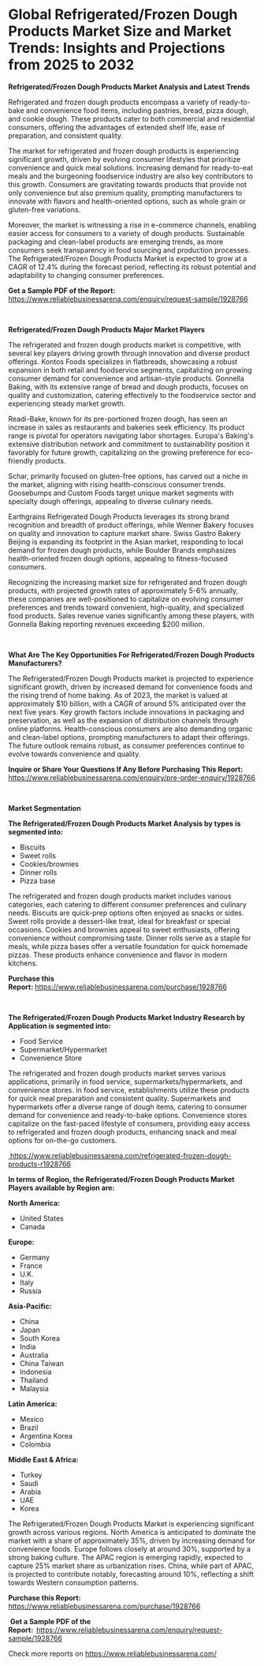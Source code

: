 <p><h1>Global Refrigerated/Frozen Dough Products Market Size and Market Trends: Insights and Projections from 2025 to 2032</h1></p><p><strong>Refrigerated/Frozen Dough Products Market Analysis and Latest Trends</strong></p>
<p><p>Refrigerated and frozen dough products encompass a variety of ready-to-bake and convenience food items, including pastries, bread, pizza dough, and cookie dough. These products cater to both commercial and residential consumers, offering the advantages of extended shelf life, ease of preparation, and consistent quality.</p><p>The market for refrigerated and frozen dough products is experiencing significant growth, driven by evolving consumer lifestyles that prioritize convenience and quick meal solutions. Increasing demand for ready-to-eat meals and the burgeoning foodservice industry are also key contributors to this growth. Consumers are gravitating towards products that provide not only convenience but also premium quality, prompting manufacturers to innovate with flavors and health-oriented options, such as whole grain or gluten-free variations.</p><p>Moreover, the market is witnessing a rise in e-commerce channels, enabling easier access for consumers to a variety of dough products. Sustainable packaging and clean-label products are emerging trends, as more consumers seek transparency in food sourcing and production processes. The Refrigerated/Frozen Dough Products Market is expected to grow at a CAGR of 12.4% during the forecast period, reflecting its robust potential and adaptability to changing consumer preferences.</p></p>
<p><strong>Get a Sample PDF of the Report:&nbsp;</strong> <a href="https://www.reliablebusinessarena.com/enquiry/request-sample/1928766?utm_campaign=1841&utm_medium=2&utm_source=Github&utm_content=ia&utm_term=16012025&utm_id=refrigeratedfrozen-dough-products">https://www.reliablebusinessarena.com/enquiry/request-sample/1928766</a></p>
<p>&nbsp;</p>
<p><strong>Refrigerated/Frozen Dough Products Major Market Players</strong></p>
<p><p>The refrigerated and frozen dough products market is competitive, with several key players driving growth through innovation and diverse product offerings. Kontos Foods specializes in flatbreads, showcasing a robust expansion in both retail and foodservice segments, capitalizing on growing consumer demand for convenience and artisan-style products. Gonnella Baking, with its extensive range of bread and dough products, focuses on quality and customization, catering effectively to the foodservice sector and experiencing steady market growth.</p><p>Readi-Bake, known for its pre-portioned frozen dough, has seen an increase in sales as restaurants and bakeries seek efficiency. Its product range is pivotal for operators navigating labor shortages. Europa's Baking's extensive distribution network and commitment to sustainability position it favorably for future growth, capitalizing on the growing preference for eco-friendly products.</p><p>Schar, primarily focused on gluten-free options, has carved out a niche in the market, aligning with rising health-conscious consumer trends. Goosebumps and Custom Foods target unique market segments with specialty dough offerings, appealing to diverse culinary needs.</p><p>Earthgrains Refrigerated Dough Products leverages its strong brand recognition and breadth of product offerings, while Wenner Bakery focuses on quality and innovation to capture market share. Swiss Gastro Bakery Beijing is expanding its footprint in the Asian market, responding to local demand for frozen dough products, while Boulder Brands emphasizes health-oriented frozen dough options, appealing to fitness-focused consumers.</p><p>Recognizing the increasing market size for refrigerated and frozen dough products, with projected growth rates of approximately 5-6% annually, these companies are well-positioned to capitalize on evolving consumer preferences and trends toward convenient, high-quality, and specialized food products. Sales revenue varies significantly among these players, with Gonnella Baking reporting revenues exceeding $200 million.</p></p>
<p>&nbsp;</p>
<p><strong>What Are The Key Opportunities For Refrigerated/Frozen Dough Products Manufacturers?</strong></p>
<p><p>The Refrigerated/Frozen Dough Products market is projected to experience significant growth, driven by increased demand for convenience foods and the rising trend of home baking. As of 2023, the market is valued at approximately $10 billion, with a CAGR of around 5% anticipated over the next five years. Key growth factors include innovations in packaging and preservation, as well as the expansion of distribution channels through online platforms. Health-conscious consumers are also demanding organic and clean-label options, prompting manufacturers to adapt their offerings. The future outlook remains robust, as consumer preferences continue to evolve towards convenience and quality.</p></p>
<p><strong>Inquire or Share Your Questions If Any Before Purchasing This Report:</strong> <a href="https://www.reliablebusinessarena.com/enquiry/pre-order-enquiry/1928766?utm_campaign=1841&utm_medium=2&utm_source=Github&utm_content=ia&utm_term=16012025&utm_id=refrigeratedfrozen-dough-products">https://www.reliablebusinessarena.com/enquiry/pre-order-enquiry/1928766</a></p>
<p>&nbsp;</p>
<p><strong>Market Segmentation</strong></p>
<p><strong>The Refrigerated/Frozen Dough Products Market Analysis by types is segmented into:</strong></p>
<p><ul><li>Biscuits</li><li>Sweet rolls</li><li>Cookies/brownies</li><li>Dinner rolls</li><li>Pizza base</li></ul></p>
<p><p>The refrigerated and frozen dough products market includes various categories, each catering to different consumer preferences and culinary needs. Biscuits are quick-prep options often enjoyed as snacks or sides. Sweet rolls provide a dessert-like treat, ideal for breakfast or special occasions. Cookies and brownies appeal to sweet enthusiasts, offering convenience without compromising taste. Dinner rolls serve as a staple for meals, while pizza bases offer a versatile foundation for quick homemade pizzas. These products enhance convenience and flavor in modern kitchens.</p></p>
<p><strong>Purchase this Report:&nbsp;</strong><a href="https://www.reliablebusinessarena.com/purchase/1928766?utm_campaign=1841&utm_medium=2&utm_source=Github&utm_content=ia&utm_term=16012025&utm_id=refrigeratedfrozen-dough-products">https://www.reliablebusinessarena.com/purchase/1928766</a></p>
<p>&nbsp;</p>
<p><strong>The Refrigerated/Frozen Dough Products Market Industry Research by Application is segmented into:</strong></p>
<p><ul><li>Food Service</li><li>Supermarket/Hypermarket</li><li>Convenience Store</li></ul></p>
<p><p>The refrigerated and frozen dough products market serves various applications, primarily in food service, supermarkets/hypermarkets, and convenience stores. In food service, establishments utilize these products for quick meal preparation and consistent quality. Supermarkets and hypermarkets offer a diverse range of dough items, catering to consumer demand for convenience and ready-to-bake options. Convenience stores capitalize on the fast-paced lifestyle of consumers, providing easy access to refrigerated and frozen dough products, enhancing snack and meal options for on-the-go customers.</p></p>
<p><a href="https://www.reliablebusinessarena.com/refrigerated-frozen-dough-products-r1928766?utm_campaign=1841&utm_medium=2&utm_source=Github&utm_content=ia&utm_term=16012025&utm_id=refrigeratedfrozen-dough-products">&nbsp;https://www.reliablebusinessarena.com/refrigerated-frozen-dough-products-r1928766</a></p>
<p><strong>In terms of Region, the Refrigerated/Frozen Dough Products Market Players available by Region are:</strong></p>
<p>
    <p> <strong> North America: </strong>
        <ul>
            <li>United States</li>
            <li>Canada</li>
        </ul>
        </p> 
    <p> <strong> Europe: </strong>
        <ul>
            <li>Germany</li>
            <li>France</li>
            <li>U.K.</li>
            <li>Italy</li>
            <li>Russia</li>
        </ul>
        </p> 
    <p> <strong> Asia-Pacific: </strong>
        <ul>
            <li>China</li>
            <li>Japan</li>
            <li>South Korea</li>
            <li>India</li>
            <li>Australia</li>
            <li>China Taiwan</li>
            <li>Indonesia</li>
            <li>Thailand</li>
            <li>Malaysia</li>
        </ul>
        </p> 
    <p> <strong> Latin America: </strong>
        <ul>
            <li>Mexico</li>
            <li>Brazil</li>
            <li>Argentina Korea</li>
            <li>Colombia</li>
        </ul>
        </p> 
    <p> <strong> Middle East & Africa: </strong>
        <ul>
            <li>Turkey</li>
            <li>Saudi</li>
            <li>Arabia</li>
            <li>UAE</li>
            <li>Korea</li>
        </ul>
    </p>
    </p>
<p><p>The Refrigerated/Frozen Dough Products Market is experiencing significant growth across various regions. North America is anticipated to dominate the market with a share of approximately 35%, driven by increasing demand for convenience foods. Europe follows closely at around 30%, supported by a strong baking culture. The APAC region is emerging rapidly, expected to capture 25% market share as urbanization rises. China, while part of APAC, is projected to contribute notably, forecasting around 10%, reflecting a shift towards Western consumption patterns.</p></p>
<p><strong>Purchase this Report: </strong><a href="https://www.reliablebusinessarena.com/purchase/1928766?utm_campaign=1841&utm_medium=2&utm_source=Github&utm_content=ia&utm_term=16012025&utm_id=refrigeratedfrozen-dough-products">https://www.reliablebusinessarena.com/purchase/1928766</a></p>
<p>&nbsp;<strong>Get a Sample PDF of the Report:&nbsp;&nbsp;</strong><a href="https://www.reliablebusinessarena.com/enquiry/request-sample/1928766?utm_campaign=1841&utm_medium=2&utm_source=Github&utm_content=ia&utm_term=16012025&utm_id=refrigeratedfrozen-dough-products">https://www.reliablebusinessarena.com/enquiry/request-sample/1928766</a></p>
<p><strong></strong></p>
<p>Check more reports on <a href="https://www.reliablebusinessarena.com/?utm_campaign=1841&utm_medium=2&utm_source=Github&utm_content=ia&utm_term=16012025&utm_id=refrigeratedfrozen-dough-products">https://www.reliablebusinessarena.com/</a></p>